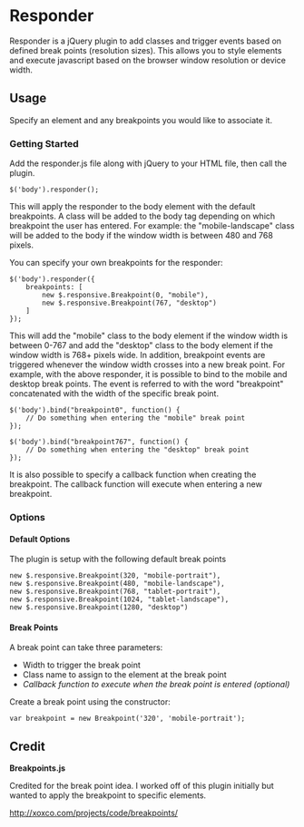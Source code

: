 # Responder #

Responder is a jQuery plugin to add classes and trigger events based on defined break points (resolution sizes).  This allows you to style elements and execute javascript based on the browser window resolution or device width. 

## Usage ##

Specify an element and any breakpoints you would like to associate it.  

### Getting Started ###

Add the responder.js file along with jQuery to your HTML file, then call the plugin.

    $('body').responder();
    
This will apply the responder to the body element with the default breakpoints.  A class will be added to the body tag depending on which breakpoint the user has entered.  For example: the "mobile-landscape" class will be added to the body if the window width is between 480 and 768 pixels.

You can specify your own breakpoints for the responder:

    $('body').responder({ 
        breakpoints: [ 
            new $.responsive.Breakpoint(0, "mobile"),
            new $.responsive.Breakpoint(767, "desktop")
        ]
    });
    
This will add the "mobile" class to the body element if the window width is between 0-767 and add the "desktop" class to the body element if the window width is 768+ pixels wide.  In addition, breakpoint events are triggered whenever the window width crosses into a new break point.  For example, with the above responder, it is possible to bind to the mobile and desktop break points.  The event is referred to with the word "breakpoint" concatenated with the width of the specific break point.

    $('body').bind("breakpoint0", function() {
        // Do something when entering the "mobile" break point
    });
    
    $('body').bind("breakpoint767", function() {
        // Do something when entering the "desktop" break point
    });
    
It is also possible to specify a callback function when creating the breakpoint.  The callback function will execute when entering a new breakpoint.    
    
### Options ###

#### Default Options ####

The plugin is setup with the following default break points

    new $.responsive.Breakpoint(320, "mobile-portrait"),
    new $.responsive.Breakpoint(480, "mobile-landscape"),
    new $.responsive.Breakpoint(768, "tablet-portrait"),
    new $.responsive.Breakpoint(1024, "tablet-landscape"),
    new $.responsive.Breakpoint(1280, "desktop")


#### Break Points ####

A break point can take three parameters:

* Width to trigger the break point
* Class name to assign to the element at the break point
* _Callback function to execute when the break point is entered (optional)_

Create a break point using the constructor:

    var breakpoint = new Breakpoint('320', 'mobile-portrait');
    
## Credit ##

**Breakpoints.js**

Credited for the break point idea.  I worked off of this plugin initially but wanted to apply the breakpoint to specific elements. 

http://xoxco.com/projects/code/breakpoints/